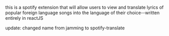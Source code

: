 this is a spotify extension that will allow users to view and translate lyrics of popular foreign language songs into the language of their choice--written entirely in reactJS

update: changed name from jamming to spotify-translate
